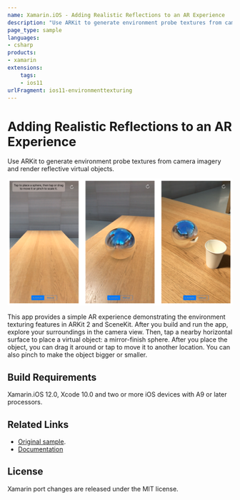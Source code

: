 ```yaml
---
name: Xamarin.iOS - Adding Realistic Reflections to an AR Experience
description: "Use ARKit to generate environment probe textures from camera imagery and render reflective virtual objects (iOS11)"
page_type: sample
languages:
- csharp
products:
- xamarin
extensions:
    tags:
    - ios11
urlFragment: ios11-environmenttexturing
---
```

# Adding Realistic Reflections to an AR Experience

Use ARKit to generate environment probe textures from camera imagery and render reflective virtual objects.

![Cases](Screenshots/screenshot-1.png)

This app provides a simple AR experience demonstrating the environment texturing features in ARKit 2 and SceneKit. After you build and run the app, explore your surroundings in the camera view. Then, tap a nearby horizontal surface to place a virtual object: a mirror-finish sphere. After you place the object, you can drag it around or tap to move it to another location. You can also pinch to make the object bigger or smaller. 

## Build Requirements

Xamarin.iOS 12.0, Xcode 10.0 and two or more iOS devices with A9 or later processors.

## Related Links

- [Original sample](https://developer.apple.com/documentation/arkit/adding_realistic_reflections_to_an_ar_experience).
- [Documentation](https://developer.apple.com/documentation/arkit/arenvironmentprobeanchor)

## License

Xamarin port changes are released under the MIT license.
